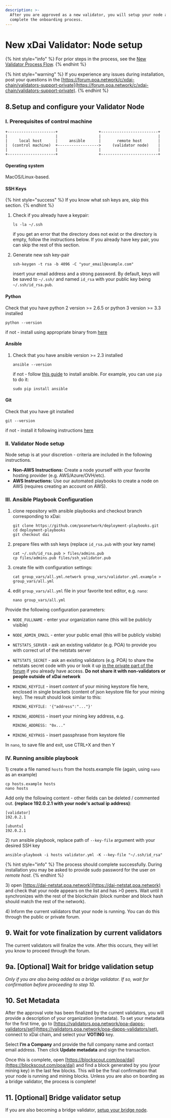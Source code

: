 ```yaml
---
description: >-
  After you are approved as a new validator, you will setup your node and
  complete the onboarding process.
---
```


# New xDai Validator: Node setup



{% hint style="info" %}
For prior steps in the process, see the [New Validator Process Flow](./).
{% endhint %}

{% hint style="warning" %}
If you experience any issues during installation, post your questions in the [https://forum.poa.network/c/xdai-chain/validators-support-private](https://forum.poa.network/c/xdai-chain/validators-support-private).
{% endhint %}

## 8.Setup and configure your Validator Node

### I. Prerequisites of control machine

```
+---------------------+                  +-------------------------+
|                     |                  |                         |
|     local host      |     ansible      |       remote host       |   
|  (control machine)  +------------------>     (validator node)    |
|                     |                  |                         |
+---------------------+                  +-------------------------+
```

#### **Operating system**

MacOS/Linux-based.

#### **SSH Keys**

{% hint style="success" %}
If you know what ssh keys are, skip this section.
{% endhint %}

1. Check if you already have a keypair:

   ```
   ls -la ~/.ssh
   ```

   if you get an error that the directory does not exist or the directory is empty, follow the instructions below. If you already have key pair, you can skip the rest of this section.  

2. Generate new ssh key-pair

   ```
   ssh-keygen -t rsa -b 4096 -C "your_email@example.com"
   ```

   insert your email address and a strong password. By default, keys will be saved to `~/.ssh/` and named `id_rsa` with your public key being `~/.ssh/id_rsa.pub`.

#### **Python**

Check that you have python 2 version &gt;= 2.6.5 or python 3 version &gt;= 3.3 installed

```
python --version
```

if not - install using appropriate binary from [here](https://www.python.org/downloads/)

#### **Ansible**

1. Check that you have ansible version &gt;= 2.3 installed

   ```
   ansible --version
   ```

   if not - follow [this guide](http://docs.ansible.com/ansible/latest/intro_installation.html) to install ansible. For example, you can use `pip` to do it:

   ```
   sudo pip install ansible
   ```

#### **Git**

Check that you have git installed

```
git --version
```

if not - install it following instructions [here](https://git-scm.com/book/en/v2/Getting-Started-Installing-Git)

### II. Validator Node setup

Node setup is at your discretion - criteria are included in the following instructions.

* **Non-AWS Instructions:** Create a node yourself with your favorite hosting provider \(e.g. AWS/Azure/OVH/etc\). 
* **AWS Instructions:** Use our automated playbooks to create a node on AWS \(requires creating an account on AWS\). 

### III. Ansible Playbook Configuration

1. clone repository with ansible playbooks and checkout branch corresponding to xDai:  


   ```
   git clone https://github.com/poanetwork/deployment-playbooks.git
   cd deployment-playbooks
   git checkout dai
   ```

2. prepare files with ssh keys \(replace `id_rsa.pub` with your key name\)  


   ```
   cat ~/.ssh/id_rsa.pub > files/admins.pub
   cp files/admins.pub files/ssh_validator.pub
   ```

3. create file with configuration settings:  


   ```
   cat group_vars/all.yml.network group_vars/validator.yml.example > group_vars/all.yml
   ```

4. edit `group_vars/all.yml` file in your favorite text editor, e.g. `nano`:  


   ```
   nano group_vars/all.yml
   ```

Provide the following configuration parameters:

* `NODE_FULLNAME` - enter your organization name \(this will be publicly visible\)
* `NODE_ADMIN_EMAIL` - enter your public email \(this will be publicly visible\)
* `NETSTATS_SERVER` - ask an existing validator \(e.g. POA\) to provide you with correct url of the netstats server 
* `NETSTATS_SECRET` - ask an existing validators \(e.g. POA\) to share the netstats secret code with you or look it up [in the private part of the forum](https://forum.poa.network/t/netstats-server-info/2781) if you already have access. **Do not share it with non-validators or people outside of xDai network**
* `MINING_KEYFILE` - insert _content_ of your mining keystore file here, enclosed in single brackets \(content of json keystore file for your mining key\). The result should look similar to this:

  ```
  MINING_KEYFILE: '{"address":"..."}'
  ```

* `MINING_ADDRESS` - insert your mining key address, e.g.

  ```
  MINING_ADDRESS: "0x..."
  ```

* `MINING_KEYPASS` - insert passphrase from keystore file

In `nano`, to save file and exit, use CTRL+X and then Y

### IV. Running ansible playbook

1\) create a file named `hosts`  from the hosts.example file \(again, using `nano` as an example\)

```
cp hosts.example hosts
nano hosts
```

Add only the following content - other fields can be deleted / commented out.  **\(replace 192.0.2.1 with your node's actual ip address\)**:

```
[validator]
192.0.2.1

[ubuntu]
192.0.2.1 
```

2\)  run ansible playbook, replace path of `--key-file` argument with your desired SSH key

```
ansible-playbook -i hosts validator.yml -K --key-file "~/.ssh/id_rsa"
```

{% hint style="info" %}
The process should complete successfully. During installation you may be asked to provide sudo password for the user _on remote host_.
{% endhint %}

3\) open [https://dai-netstat.poa.network](https://dai-netstat.poa.network) and check that your node appears on the list and has &gt;0 peers. Wait until it synchronizes with the rest of the blockchain \(block number and block hash should match the rest of the network\).

4\) Inform the current validators that your node is running. You can do this through the public or private forum.

## 9. Wait for vote finalization by current validators

The current validators will finalize the vote. After this occurs, they will let you know to proceed through the forum.

## 9a. \[Optional\] Wait for bridge validation setup

_Only if you are also being added as a bridge validator. If so, wait for confirmation before proceeding to step 10._

## 10. Set Metadata

After the approval vote has been finalized by the current validators, you will provide a description of your organization \(metadata\). To set your metadata for the first time, go to [https://validators.poa.network/poa-dapps-validators/set](https://validators.poa.network/poa-dapps-validators/set), connect to xDai chain, and select your **VOTING** key. 

Select **I’m a Company** and provide the full company name and contact email address. Then click **Update metadata** and sign the transaction.

Once this is complete, open [https://blockscout.com/poa/dai](https://blockscout.com/poa/dai) and find a block generated by you \(your mining key\) in the last few blocks. This will be the final confirmation that your node is running and mining blocks. Unless you are also on boarding as a bridge validator, the process is complete!

## 11. \[Optional\] Bridge validator setup

If you are also becoming a bridge validator, [setup your bridge node](../for-bridge-validators/bridge-node-setup.md).

